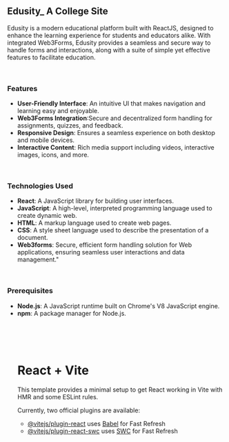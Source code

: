 <h2>Edusity_ A College Site</h2>

<p>Edusity is a modern educational platform built with ReactJS, designed to enhance the learning experience for students and educators alike. With integrated Web3Forms, Edusity provides a seamless and secure way to handle forms and interactions, along with a suite of simple yet effective features to facilitate education.</p>
<br>
<h3>Features</h3>
<ul>
<li><strong> User-Friendly Interface</strong>: An intuitive UI that makes navigation and learning easy and enjoyable. </li>
<li><strong>Web3Forms Integration</strong>:Secure and decentralized form handling for assignments, quizzes, and feedback. </li>
<li><strong>Responsive Design</strong>: Ensures a seamless experience on both desktop and mobile devices.
 </li>
<li><strong>Interactive Content</strong>: Rich media support including videos, interactive images, icons, and more. </li>
</ul>
<br>
<h3>Technologies Used</h3>
<ul>
<li><strong>React</strong>: A JavaScript library for building user interfaces. </li>
<li><strong>JavaScript</strong>: A high-level, interpreted programming language used to create dynamic web. </li>
<li><strong>HTML</strong>: A markup language used to create web pages. </li>
<li><strong>CSS</strong>: A style sheet language used to describe the presentation of a document.
</li>
<li><strong>Web3forms</strong>: Secure, efficient form handling solution for Web applications, ensuring seamless user interactions and data management."
</li>
</ul>
<br>
<h3>Prerequisites</h3>
<ul>
<li><strong>Node.js</strong>: A JavaScript runtime built on Chrome's V8 JavaScript engine.
</li>
<li><strong>npm</strong>: A package manager for Node.js.
</li>

<br>
<br>
<br>
<br>

# React + Vite

This template provides a minimal setup to get React working in Vite with HMR and some ESLint rules.

Currently, two official plugins are available:

- [@vitejs/plugin-react](https://github.com/vitejs/vite-plugin-react/blob/main/packages/plugin-react/README.md) uses [Babel](https://babeljs.io/) for Fast Refresh
- [@vitejs/plugin-react-swc](https://github.com/vitejs/vite-plugin-react-swc) uses [SWC](https://swc.rs/) for Fast Refresh
